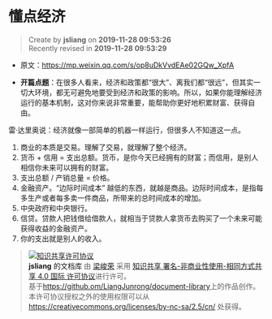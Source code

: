 懂点经济
===

> Create by **jsliang** on **2019-11-28 09:53:26**  
> Recently revised in **2019-11-28 09:53:29**

* 原文：https://mp.weixin.qq.com/s/op8uDkVvdEAe02GQw_XpfA

* **开篇点题**：在很多人看来，经济和政策都“很大”、离我们都“很远”，但其实一切大环境，都无可避免地要受到经济和政策的影响。所以，如果你能理解经济运行的基本机制，这对你来说非常重要，能帮助你更好地积累财富、获得自由。

雷·达里奥说：经济就像一部简单的机器一样运行，但很多人不知道这一点。 

1. 商业的本质是交易。理解了交易，就理解了整个经济。
2. 货币 + 信用 = 支出总额。货币，是你今天已经拥有的财富；而信用，是别人相信你未来可以拥有的财富。 
3. 支出总额 / 产销总量 = 价格。
4. 金融资产。“边际时间成本” 越低的东西，就越是商品。边际时间成本，是指每多生产或者每多卖一件商品，所带来的总时间成本的增加。
5. 中央政府和中央银行。
6. 信贷。贷款人把钱借给借款人，就相当于贷款人拿货币去购买了一个未来可能获得收益的金融资产。
7. 你的支出就是别人的收入。

> <a rel="license" href="http://creativecommons.org/licenses/by-nc-sa/4.0/"><img alt="知识共享许可协议" style="border-width:0" src="https://i.creativecommons.org/l/by-nc-sa/4.0/88x31.png" /></a><br /><a xmlns:dct="http://purl.org/dc/terms/" property="dct:title">**jsliang** 的文档库</a> 由 <a xmlns:cc="http://creativecommons.org/ns#" href="https://github.com/LiangJunrong/document-library" property="cc:attributionName" rel="cc:attributionURL">梁峻荣</a> 采用 <a rel="license" href="http://creativecommons.org/licenses/by-nc-sa/4.0/">知识共享 署名-非商业性使用-相同方式共享 4.0 国际 许可协议</a>进行许可。<br />基于<a xmlns:dct="http://purl.org/dc/terms/" href="https://github.com/LiangJunrong/document-library" rel="dct:source">https://github.om/LiangJunrong/document-library</a>上的作品创作。<br />本许可协议授权之外的使用权限可以从 <a xmlns:cc="http://creativecommons.org/ns#" href="https://creativecommons.org/licenses/by-nc-sa/2.5/cn/" rel="cc:morePermissions">https://creativecommons.org/licenses/by-nc-sa/2.5/cn/</a> 处获得。